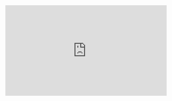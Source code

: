 <div style="position: relative; padding-bottom: 56.25%; height: 0; overflow: hidden; max-width: 100%;">
    <iframe style="position: absolute; top: 0; left: 0; width: 100%; height: 100%;" src="https://player.vimeo.com/video/642784328?texttrack=en" width="960" height="540" frameborder="0" allow="autoplay; fullscreen; picture-in-picture" allowfullscreen></iframe>
</div>

